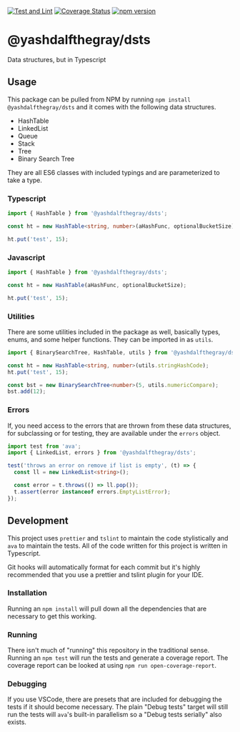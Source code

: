 [![Test and Lint](https://github.com/YashdalfTheGray/dsts/actions/workflows/tests.yml/badge.svg)](https://github.com/YashdalfTheGray/dsts/actions/workflows/tests.yml)
[![Coverage Status](https://coveralls.io/repos/github/YashdalfTheGray/dsts/badge.svg?branch=main)](https://coveralls.io/github/YashdalfTheGray/dsts?branch=main)
[![npm version](https://badge.fury.io/js/%40yashdalfthegray%2Fdsts.svg)](https://badge.fury.io/js/%40yashdalfthegray%2Fdsts)

# @yashdalfthegray/dsts

Data structures, but in Typescript

## Usage

This package can be pulled from NPM by running `npm install @yashdalfthegray/dsts` and it comes with the following data structures.

- HashTable
- LinkedList
- Queue
- Stack
- Tree
- Binary Search Tree

They are all ES6 classes with included typings and are parameterized to take a type.

### Typescript

```typescript
import { HashTable } from '@yashdalfthegray/dsts';

const ht = new HashTable<string, number>(aHashFunc, optionalBucketSize);

ht.put('test', 15);
```

### Javascript

```javascript
import { HashTable } from '@yashdalfthegray/dsts';

const ht = new HashTable(aHashFunc, optionalBucketSize);

ht.put('test', 15);
```

### Utilities

There are some utilities included in the package as well, basically types, enums, and some helper functions. They can be imported in as `utils`.

```typescript
import { BinarySearchTree, HashTable, utils } from '@yashdalfthegray/dsts';

const ht = new HashTable<string, number>(utils.stringHashCode);
ht.put('test', 15);

const bst = new BinarySearchTree<number>(5, utils.numericCompare);
bst.add(12);
```

### Errors

If, you need access to the errors that are thrown from these data structures, for subclassing or for testing, they are available under the `errors` object.

```typescript
import test from 'ava';
import { LinkedList, errors } from '@yashdalfthegray/dsts';

test('throws an error on remove if list is empty', (t) => {
  const ll = new LinkedList<string>();

  const error = t.throws(() => ll.pop());
  t.assert(error instanceof errors.EmptyListError);
});
```

## Development

This project uses `prettier` and `tslint` to maintain the code stylistically and `ava` to maintain the tests. All of the code written for this project is written in Typescript.

Git hooks will automatically format for each commit but it's highly recommended that you use a prettier and tslint plugin for your IDE.

### Installation

Running an `npm install` will pull down all the dependencies that are necessary to get this working.

### Running

There isn't much of "running" this repository in the traditional sense. Running an `npm test` will run the tests and generate a coverage report. The coverage report can be looked at using `npm run open-coverage-report`.

### Debugging

If you use VSCode, there are presets that are included for debugging the tests if it should become necessary. The plain "Debug tests" target will still run the tests will `ava`'s built-in parallelism so a "Debug tests serially" also exists.
